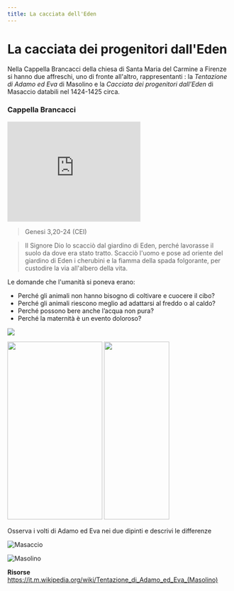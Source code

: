 ```yaml
---
title: La cacciata dell'Eden
---
```


# La cacciata dei progenitori dall'Eden 

Nella Cappella Brancacci della chiesa di Santa Maria del Carmine a Firenze si hanno due affreschi, uno di fronte all'altro, rappresentanti : la *Tentazione di Adamo ed Eva* di Masolino e la *Cacciata dei progenitori dall'Eden* di Masaccio databili nel 1424-1425 circa.

### Cappella Brancacci
<iframe src="https://sketchfab.com/models/0bec8eba45b3491ea19983c2d4358ee6/embed?" width="300" height="225" frameborder="0" style="border:0;" allowfullscreen="" aria-hidden="false" tabindex="0"></iframe>


>Genesi 3,20-24 (CEI)

>Il Signore Dio lo scacciò dal giardino di Eden, perché lavorasse il suolo da dove era stato tratto. Scacciò l'uomo e pose ad oriente del giardino di Eden i cherubini e la fiamma della spada folgorante, per custodire la via all'albero della vita.

Le domande che l'umanità si poneva erano:
- Perché gli animali non hanno bisogno di coltivare e cuocere il cibo? 
- Perché gli animali riescono meglio ad adattarsi al freddo o al caldo? 
- Perché possono bere anche l’acqua non pura? 
- Perché la maternità è un evento doloroso?

![](https://sketchfab.com/models/0bec8eba45b3491ea19983c2d4358ee6/embed?)

<img src="https://upload.wikimedia.org/wikipedia/commons/9/9a/Cappella_brancacci%2C_Tentazione_di_Adamo_ed_Eva_%28restaurato%29%2C_Masolino.jpg" 
width="214" height="400"> <img src="https://upload.wikimedia.org/wikipedia/commons/thumb/d/d7/Cappella_brancacci%2C_Cacciata_di_Adamo_ed_Eva_%28restaurato%29%2C_Masaccio.jpg/703px-Cappella_brancacci%2C_Cacciata_di_Adamo_ed_Eva_%28restaurato%29%2C_Masaccio.jpg"  
width="147" height="400">    

Osserva i volti di Adamo ed Eva nei due dipinti e descrivi le differenze 

![Masaccio]({{site.baseurl}}/img/D8508342-FE28-4B0A-A3F7-B2799A7CA170.jpeg)

![Masolino]({{site.baseurl}}/img/8FD261B9-182D-47DE-B729-228E31313BF6.jpeg)


**Risorse**
https://it.m.wikipedia.org/wiki/Tentazione_di_Adamo_ed_Eva_(Masolino)



